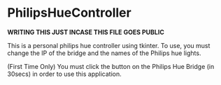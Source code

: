 # PhilipsHueController
**WRITING THIS JUST INCASE THIS FILE GOES PUBLIC**

This is a personal philips hue controller using tkinter.
To use, you must change the IP of the bridge and the names of the Philips hue lights.

(First Time Only) You must click the button on the Philips Hue Bridge (in 30secs) in order to use this application.
